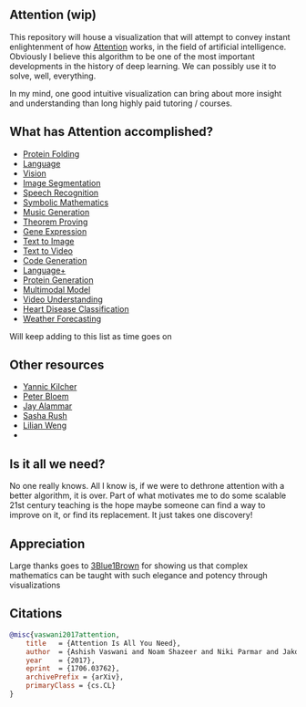 ## Attention (wip)

This repository will house a visualization that will attempt to convey instant enlightenment of how <a href="https://www.quantamagazine.org/will-transformers-take-over-artificial-intelligence-20220310/">Attention</a> works, in the field of artificial intelligence. Obviously I believe this algorithm to be one of the most important developments in the history of deep learning. We can possibly use it to solve, well, everything.

In my mind, one good intuitive visualization can bring about more insight and understanding than long highly paid tutoring / courses.

## What has Attention accomplished?

- [Protein Folding](https://www.nature.com/articles/s41586-021-03819-2)
- [Language](https://arxiv.org/abs/2005.14165)
- [Vision](https://arxiv.org/abs/2010.11929)
- [Image Segmentation](https://arxiv.org/abs/2005.12872)
- [Speech Recognition](https://arxiv.org/abs/2203.15095)
- [Symbolic Mathematics](https://arxiv.org/abs/1912.01412)
- [Music Generation](https://openai.com/blog/musenet/)
- [Theorem Proving](https://arxiv.org/abs/2009.03393)
- [Gene Expression](https://www.nature.com/articles/s41592-021-01252-x)
- [Text to Image](https://openai.com/blog/dall-e/)
- [Text to Video](https://arxiv.org/abs/2111.12417)
- [Code Generation](https://www.deepmind.com/blog/competitive-programming-with-alphacode)
- [Language+](https://arxiv.org/abs/2204.02311)
- [Protein Generation](https://arxiv.org/abs/2004.03497)
- [Multimodal Model](https://arxiv.org/abs/2111.12993)
- [Video Understanding](https://ai.facebook.com/blog/timesformer-a-new-architecture-for-video-understanding/)
- [Heart Disease Classification](https://bmcmedinformdecismak.biomedcentral.com/articles/10.1186/s12911-021-01546-2)
- [Weather Forecasting](https://ai.googleblog.com/2020/03/a-neural-weather-model-for-eight-hour.html)

Will keep adding to this list as time goes on

## Other resources

- [Yannic Kilcher](https://www.youtube.com/watch?v=iDulhoQ2pro)
- [Peter Bloem](http://peterbloem.nl/blog/transformers)
- [Jay Alammar](http://jalammar.github.io/illustrated-transformer/)
- [Sasha Rush](https://nlp.seas.harvard.edu/2018/04/03/attention.html)
- [Lilian Weng](https://lilianweng.github.io/posts/2018-06-24-attention/)
- 
## Is it all we need?

No one really knows. All I know is, if we were to dethrone attention with a better algorithm, it is over. Part of what motivates me to do some scalable 21st century teaching is the hope maybe someone can find a way to improve on it, or find its replacement. It just takes one discovery!

## Appreciation

Large thanks goes to <a href="https://www.youtube.com/channel/UCYO_jab_esuFRV4b17AJtAw">3Blue1Brown</a> for showing us that complex mathematics can be taught with such elegance and potency through visualizations

## Citations

```bibtex
@misc{vaswani2017attention,
    title   = {Attention Is All You Need},
    author  = {Ashish Vaswani and Noam Shazeer and Niki Parmar and Jakob Uszkoreit and Llion Jones and Aidan N. Gomez and Lukasz Kaiser and Illia Polosukhin},
    year    = {2017},
    eprint  = {1706.03762},
    archivePrefix = {arXiv},
    primaryClass = {cs.CL}
}
```
